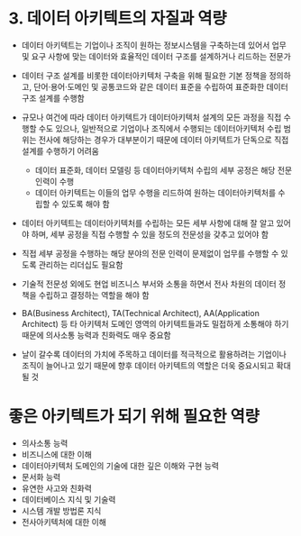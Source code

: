 # 3. 데이터 아키텍트의 자질과 역량

- 데이터 아키텍트는 기업이나 조직이 원하는 정보시스템을 구축하는데 있어서 업무 및 요구 사항에 맞는 데이터와 효율적인 데이터 구조를 설계하거나 리드하는 전문가

- 데이터 구조 설계를 비롯한 데이터아키텍처 구축을 위해 필요한 기본 정책을 정의하고, 단어·용어·도메인 및 공통코드와 같은 데이터 표준을 수립하여 표준화한 데이터 구조 설계를 수행함
- 규모나 여건에 따라 데이터 아키텍트가 데이터아키텍처 설계의 모든 과정을 직접 수행할 수도 있으나, 일반적으로 기업이나 조직에서 수행되는 데이터아키텍처 수립 범위는 전사에 해당하는 경우가 대부분이기 때문에 데이터 아키텍트가 단독으로 직접 설계를 수행하기 어려움
    - 데이터 표준화, 데이터 모델링 등 데이터아키텍처 수립의 세부 공정은 해당 전문 인력이 수행
    - 데이터 아키텍트는 이들의 업무 수행을 리드하여 원하는 데이터아키텍처를 수립할 수 있도록 해야 함
- 데이터 아키텍트는 데이터아키텍처를 수립하는 모든 세부 사항에 대해 잘 알고 있어야 하며, 세부 공정을 직접 수행할 수 있을 정도의 전문성을 갖추고 있어야 함
- 직접 세부 공정을 수행하는 해당 분야의 전문 인력이 문제없이 업무를 수행할 수 있도록 관리하는 리더십도 필요함

- 기술적 전문성 외에도 현업 비즈니스 부서와 소통을 하면서 전사 차원의 데이터 정책을 수립하고 결정하는 역할을 해야 함
- BA(Business Architect), TA(Technical Architect), AA(Application Architect) 등 타 아키텍처 도메인 영역의 아키텍트들과도 밀접하게 소통해야 하기 때문에 의사소통 능력과 친화력도 매우 중요함

- 날이 갈수록 데이터의 가치에 주목하고 데이터를 적극적으로 활용하려는 기업이나 조직이 늘어나고 있기 때문에 향후 데이터 아키텍트의 역할은 더욱 중요시되고 확대될 것

# 좋은 아키텍트가 되기 위해 필요한 역량
- 의사소통 능력
- 비즈니스에 대한 이해
- 데이터아키텍처 도메인의 기술에 대한 깊은 이해와 구현 능력
- 문서화 능력
- 유연한 사고와 친화력
- 데이터베이스 지식 및 기술력
- 시스템 개발 방법론 지식
- 전사아키텍처에 대한 이해